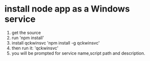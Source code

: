 # install node app as a Windows service

1. get the source
2. run 'npm install'
3. install qckwinsvc 'npm install -g qckwinsvc'
4. then run it: 'qckwinsvc'
5. you will be prompted for service name,script path and description.
